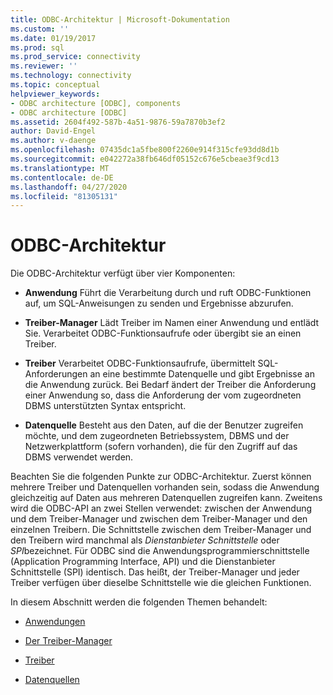 ```yaml
---
title: ODBC-Architektur | Microsoft-Dokumentation
ms.custom: ''
ms.date: 01/19/2017
ms.prod: sql
ms.prod_service: connectivity
ms.reviewer: ''
ms.technology: connectivity
ms.topic: conceptual
helpviewer_keywords:
- ODBC architecture [ODBC], components
- ODBC architecture [ODBC]
ms.assetid: 2604f492-587b-4a51-9876-59a7870b3ef2
author: David-Engel
ms.author: v-daenge
ms.openlocfilehash: 07435dc1a5fbe800f2260e914f315cfe93dd8d1b
ms.sourcegitcommit: e042272a38fb646df05152c676e5cbeae3f9cd13
ms.translationtype: MT
ms.contentlocale: de-DE
ms.lasthandoff: 04/27/2020
ms.locfileid: "81305131"
---
```

# <a name="odbc-architecture"></a>ODBC-Architektur
Die ODBC-Architektur verfügt über vier Komponenten:  
  
-   **Anwendung** Führt die Verarbeitung durch und ruft ODBC-Funktionen auf, um SQL-Anweisungen zu senden und Ergebnisse abzurufen.  
  
-   **Treiber-Manager** Lädt Treiber im Namen einer Anwendung und entlädt Sie. Verarbeitet ODBC-Funktionsaufrufe oder übergibt sie an einen Treiber.  
  
-   **Treiber** Verarbeitet ODBC-Funktionsaufrufe, übermittelt SQL-Anforderungen an eine bestimmte Datenquelle und gibt Ergebnisse an die Anwendung zurück. Bei Bedarf ändert der Treiber die Anforderung einer Anwendung so, dass die Anforderung der vom zugeordneten DBMS unterstützten Syntax entspricht.  
  
-   **Datenquelle** Besteht aus den Daten, auf die der Benutzer zugreifen möchte, und dem zugeordneten Betriebssystem, DBMS und der Netzwerkplattform (sofern vorhanden), die für den Zugriff auf das DBMS verwendet werden.  
  
 Beachten Sie die folgenden Punkte zur ODBC-Architektur. Zuerst können mehrere Treiber und Datenquellen vorhanden sein, sodass die Anwendung gleichzeitig auf Daten aus mehreren Datenquellen zugreifen kann. Zweitens wird die ODBC-API an zwei Stellen verwendet: zwischen der Anwendung und dem Treiber-Manager und zwischen dem Treiber-Manager und den einzelnen Treibern. Die Schnittstelle zwischen dem Treiber-Manager und den Treibern wird manchmal als *Dienstanbieter Schnittstelle* oder *SPI*bezeichnet. Für ODBC sind die Anwendungsprogrammierschnittstelle (Application Programming Interface, API) und die Dienstanbieter Schnittstelle (SPI) identisch. Das heißt, der Treiber-Manager und jeder Treiber verfügen über dieselbe Schnittstelle wie die gleichen Funktionen.  
  
 In diesem Abschnitt werden die folgenden Themen behandelt:  
  
-   [Anwendungen](../../odbc/reference/applications.md)  
  
-   [Der Treiber-Manager](../../odbc/reference/the-driver-manager.md)  
  
-   [Treiber](../../odbc/reference/drivers.md)  
  
-   [Datenquellen](../../odbc/reference/data-sources.md)
